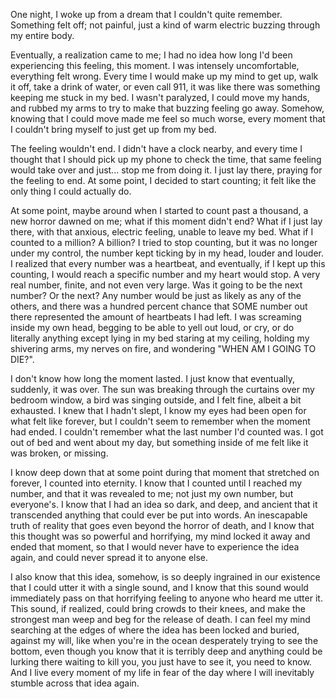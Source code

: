 One night, I woke up from a dream that I couldn't quite remember. Something felt off; not painful, just a kind of warm electric buzzing through my entire body. 

Eventually, a realization came to me; I had no idea how long I'd been experiencing this feeling, this moment. I was intensely uncomfortable, everything felt wrong. Every time I would make up my mind to get up, walk it off, take a drink of water, or even call 911, it was like there was something keeping me stuck in my bed. I wasn't paralyzed, I could move my hands, and rubbed my arms to try to make that buzzing feeling go away. Somehow, knowing that I could move made me feel so much worse, every moment that I couldn't bring myself to just get up from my bed.

The feeling wouldn't end. I didn't have a clock nearby, and every time I thought that I should pick up my phone to check the time, that same feeling would take over and just... stop me from doing it. I just lay there, praying for the feeling to end. At some point, I decided to start counting; it felt like the only thing I could actually do. 

At some point, maybe around when I started to count past a thousand, a new horror dawned on me; what if this moment didn't end? What if I just lay there, with that anxious, electric feeling, unable to leave my bed. What if I counted to a million? A billion? I tried to stop counting, but it was no longer under my control, the number kept ticking by in my head, louder and louder. I realized that every number was a heartbeat, and eventually, if I kept up this counting, I would reach a specific number and my heart would stop. A very real number, finite, and not even very large. Was it going to be the next number? Or the next? Any number would be just as likely as any of the others, and there was a hundred percent chance that SOME number out there represented the amount of heartbeats I had left. I was screaming inside my own head, begging to be able to yell out loud, or cry, or do literally anything except lying in my bed staring at my ceiling, holding my shivering arms, my nerves on fire, and wondering "WHEN AM I GOING TO DIE?".

I don't know how long the moment lasted. I just know that eventually, suddenly, it was over. The sun was breaking through the curtains over my bedroom window, a bird was singing outside, and I felt fine, albeit a bit exhausted. I knew that I hadn't slept, I know my eyes had been open for what felt like forever, but I couldn't seem to remember when the moment had ended. I couldn't remember what the last number I'd counted was. I got out of bed and went about my day, but something inside of me felt like it was broken, or missing.

I know deep down that at some point during that moment that stretched on forever, I counted into eternity. I know that I counted until I reached my number, and that it was revealed to me; not just my own number, but everyone's. I know that I had an idea so dark, and deep, and ancient that it transcended anything that could ever be put into words. An inescapable truth of reality that goes even beyond the horror of death, and I know that this thought was so powerful and horrifying, my mind locked it away and ended that moment, so that I would never have to experience the idea again, and could never spread it to anyone else.

I also know that this idea, somehow, is so deeply ingrained in our existence that I could utter it with a single sound, and I know that this sound would immediately pass on that horrifying feeling to anyone who heard me utter it. This sound, if realized, could bring crowds to their knees, and make the strongest man weep and beg for the release of death. I can feel my mind searching at the edges of where the idea has been locked and buried, against my will, like when you're in the ocean desperately trying to see the bottom, even though you know that it is terribly deep and anything could be lurking there waiting to kill you, you just have to see it, you need to know. And I live every moment of my life in fear of the day where I will inevitably stumble across that idea again.